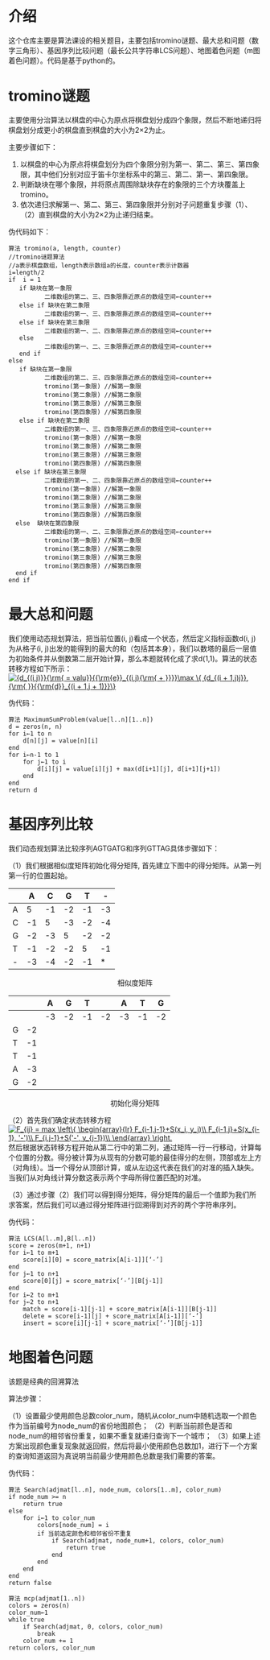 # 介绍

这个仓库主要是算法课设的相关题目，主要包括tromino谜题、最大总和问题（数字三角形）、基因序列比较问题（最长公共字符串LCS问题）、地图着色问题（m图着色问题）。代码是基于python的。

# tromino谜题

主要使用分治算法以棋盘的中心为原点将棋盘划分成四个象限，然后不断地递归将棋盘划分成更小的棋盘直到棋盘的大小为2×2为止。

主要步骤如下：

1. 以棋盘的中心为原点将棋盘划分为四个象限分别为第一、第二、第三、第四象限，其中他们分别对应于笛卡尔坐标系中的第三、第二、第一、第四象限。
2. 判断缺块在哪个象限，并将原点周围除缺块存在的象限的三个方块覆盖上tromino。
3. 依次递归求解第一、第二、第三、第四象限并分别对子问题重复步骤（1）、（2）直到棋盘的大小为2×2为止递归结束。

伪代码如下：

```
算法 tromino(a, length, counter)
//tromino谜题算法
//a表示棋盘数组，length表示数组a的长度，counter表示计数器
i=length/2
if  i = 1
   if 缺块在第一象限
          二维数组的第二、三、四象限靠近原点的数组空间←counter++
   else if 缺块在第二象限
          二维数组的第一、三、四象限靠近原点的数组空间←counter++
   else if 缺块在第三象限
          二维数组的第一、二、四象限靠近原点的数组空间←counter++
   else
          二维数组的第一、二、三象限靠近原点的数组空间←counter++
   end if
else
   if 缺块在第一象限   
          二维数组的第二、三、四象限靠近原点的数组空间←counter++
          tromino(第一象限) //解第一象限
          tromino(第二象限) //解第二象限
          tromino(第三象限) //解第三象限
          tromino(第四象限) //解第四象限
   else if 缺块在第二象限
          二维数组的第一、三、四象限靠近原点的数组空间←counter++
          tromino(第一象限) //解第一象限
          tromino(第二象限) //解第二象限
          tromino(第三象限) //解第三象限
          tromino(第四象限) //解第四象限
  else if 缺块在第三象限
          二维数组的第一、二、四象限靠近原点的数组空间←counter++
          tromino(第一象限) //解第一象限
          tromino(第二象限) //解第二象限
          tromino(第三象限) //解第三象限
          tromino(第四象限) //解第四象限
  else  缺块在第四象限
          二维数组的第一、二、三象限靠近原点的数组空间←counter++
          tromino(第一象限) //解第一象限
          tromino(第二象限) //解第二象限
          tromino(第三象限) //解第三象限
          tromino(第四象限) //解第四象限
  end if
end if

```

# 最大总和问题

我们使用动态规划算法，把当前位置(i, j)看成一个状态，然后定义指标函数d(i, j)为从格子(i, j)出发的能得到的最大的和（包括其本身），我们以数塔的最后一层值为初始条件并从倒数第二层开始计算，那么本题就转化成了求d(1,1)。算法的状态转移方程如下所示：
<a href="https://www.codecogs.com/eqnedit.php?latex={d_{(i,j)}}{\rm{&space;=&space;valu}}{{\rm{e}}_{(i,j){\rm{&space;&plus;&space;}}}}\max&space;\{&space;{d_{(i&space;&plus;&space;1,j)j}},{\rm{&space;}}{{\rm{d}}_{(i&space;&plus;&space;1,j&space;&plus;&space;1)}}\}" target="_blank"><img src="https://latex.codecogs.com/gif.latex?{d_{(i,j)}}{\rm{&space;=&space;valu}}{{\rm{e}}_{(i,j){\rm{&space;&plus;&space;}}}}\max&space;\{&space;{d_{(i&space;&plus;&space;1,j)j}},{\rm{&space;}}{{\rm{d}}_{(i&space;&plus;&space;1,j&space;&plus;&space;1)}}\}" title="{d_{(i,j)}}{\rm{ = valu}}{{\rm{e}}_{(i,j){\rm{ + }}}}\max \{ {d_{(i + 1,j)j}},{\rm{ }}{{\rm{d}}_{(i + 1,j + 1)}}\}" /></a>

伪代码：

```
算法 MaximumSumProblem(value[l..n][1..n])
d = zeros(n, n)
for i←1 to n
    d[n][j] = value[n][i]
end
for i←n-1 to 1
    for j←1 to i
        d[i][j] = value[i][j] + max(d[i+1][j], d[i+1][j+1])
    end
end
return d

```



# 基因序列比较

我们动态规划算法比较序列AGTGATG和序列GTTAG具体步骤如下：

（1）我们根据相似度矩阵初始化得分矩阵, 首先建立下图中的得分矩阵。从第一列第一行的位置起始。

|      | A    | C    | G    | T    | -    |
| ---- | ---- | ---- | ---- | ---- | ---- |
| A    | 5    | -1   | -2   | -1   | -3   |
| C    | -1   | 5    | -3   | -2   | -4   |
| G    | -2   | -3   | 5    | -2   | -2   |
| T    | -1   | -2   | -2   | 5    | -1   |
| -    | -3   | -4   | -2   | -1   | *    |

<center>相似度矩阵</center>

|      |      | A    | G    | T    |      | A    | T    | G    |
| ---- | ---- | ---- | ---- | ---- | ---- | ---- | ---- | ---- |
|      |      | -3   | -2   | -1   | -2   | -3   | -1   | -2   |
| G    | -2   |      |      |      |      |      |      |      |
| T    | -1   |      |      |      |      |      |      |      |
| T    | -1   |      |      |      |      |      |      |      |
| A    | -3   |      |      |      |      |      |      |      |
| G    | -2   |      |      |      |      |      |      |      |

<center>初始化得分矩阵</center>

（2）首先我们确定状态转移方程
<a href="https://www.codecogs.com/eqnedit.php?latex=F_{ij}&space;=&space;max&space;\left\{&space;\begin{array}{lr}&space;F_{i-1,j-1}&plus;S(x_i,&space;y_j)\\&space;F_{i-1,j}&plus;S(x_{i-1},&space;'-')\\&space;F_{i,j-1}&plus;S('-',&space;y_{j-1})\\&space;\end{array}&space;\right." target="_blank"><img src="https://latex.codecogs.com/gif.latex?F_{ij}&space;=&space;max&space;\left\{&space;\begin{array}{lr}&space;F_{i-1,j-1}&plus;S(x_i,&space;y_j)\\&space;F_{i-1,j}&plus;S(x_{i-1},&space;'-')\\&space;F_{i,j-1}&plus;S('-',&space;y_{j-1})\\&space;\end{array}&space;\right." title="F_{ij} = max \left\{ \begin{array}{lr} F_{i-1,j-1}+S(x_i, y_j)\\ F_{i-1,j}+S(x_{i-1}, '-')\\ F_{i,j-1}+S('-', y_{j-1})\\ \end{array} \right." /></a>
然后根据状态转移方程开始从第二行中的第二列，通过矩阵一行一行移动，计算每个位置的分数。得分被计算为从现有的分数可能的最佳得分的左侧，顶部或左上方（对角线）。当一个得分从顶部计算，或从左边这代表在我们的对准的插入缺失。当我们从对角线计算分数这表示两个字母所得位置匹配的对准。

（3）通过步骤（2）我们可以得到得分矩阵，得分矩阵的最后一个值即为我们所求答案，然后我们可以通过得分矩阵进行回溯得到对齐的两个字符串序列。

伪代码：

```
算法 LCS(A[l..m],B[l..n])
score = zeros(m+1, n+1)
for i←1 to m+1
    score[i][0] = score_matrix[A[i-1]][‘-’]
end
for j←1 to n+1
    score[0][j] = score_matrix[‘-’][B[j-1]]
end
for i←2 to m+1
for j←2 to n+1
    match = score[i-1][j-1] + score_matrix[A[i-1]][B[j-1]]
    delete = score[i-1][j] + score_matrix[A[i-1]][‘-’]
    insert = score[i][j-1] + score_matrix[‘-’][B[j-1]]

```

# 地图着色问题

该题是经典的回溯算法

算法步骤：

（1）设置最少使用颜色总数color_num，随机从color_num中随机选取一个颜色作为当前编号为node_num的省份地图颜色； 
（2）判断当前颜色是否和node_num的相邻省份重复，如果不重复就递归查询下一个城市；
（3）如果上述方案出现颜色重复现象就返回假，然后将最小使用颜色总数加1，进行下一个方案的查询知道返回为真说明当前最少使用颜色总数是我们需要的答案。

伪代码：

```
算法 Search(adjmat[l..n], node_num, colors[1..m], color_num)
if node_num >= n
    return true
else
    for i←1 to color_num
        colors[node_num] = i
        if 当前选定颜色和相邻省份不重复
            if Search(adjmat, node_num+1, colors, color_num)
                return true
            end
        end
    end
end
return false

算法 mcp(adjmat[1..n])
colors = zeros(n)
color_num←1
while true
    if Search(adjmat, 0, colors, color_num)
        break
    color_num += 1
return colors, color_num

```

